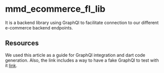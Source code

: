 # mmd_ecommerce_fl_lib

It is a backend library using GraphQl to facilitate connection to our different
e-commerce backend endpoints. 

## Resources

We used this article as a guide for GraphQl integration and dart code generation.
Also, the link includes a way to have a fake GraphQl to test with it
[link](https://medium.com/@v.ditsyak/ultimate-toolchain-to-work-with-graphql-in-flutter-13aef79c6484).
